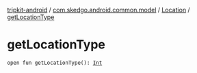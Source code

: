 [tripkit-android](../../index.md) / [com.skedgo.android.common.model](../index.md) / [Location](index.md) / [getLocationType](./get-location-type.md)

# getLocationType

`open fun getLocationType(): `[`Int`](https://kotlinlang.org/api/latest/jvm/stdlib/kotlin/-int/index.html)